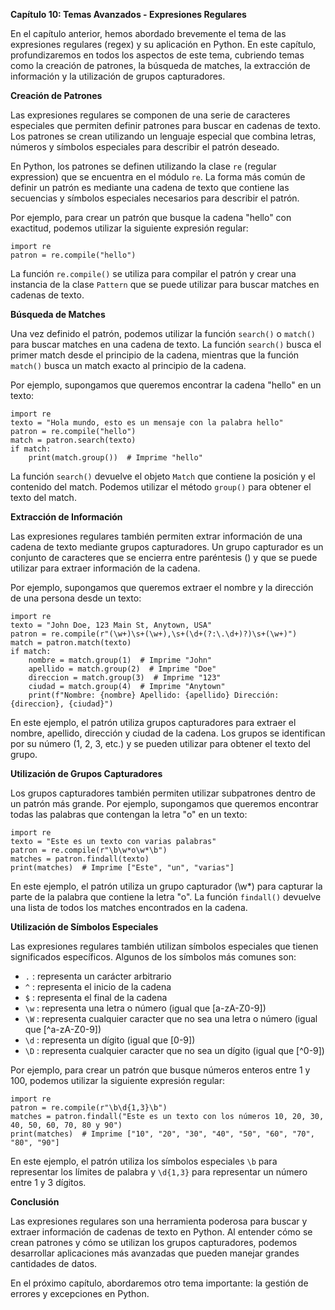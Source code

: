 **Capítulo 10: Temas Avanzados - Expresiones Regulares**

En el capítulo anterior, hemos abordado brevemente el tema de las expresiones regulares (regex) y su aplicación en Python. En este capítulo, profundizaremos en todos los aspectos de este tema, cubriendo temas como la creación de patrones, la búsqueda de matches, la extracción de información y la utilización de grupos capturadores.

**Creación de Patrones**

Las expresiones regulares se componen de una serie de caracteres especiales que permiten definir patrones para buscar en cadenas de texto. Los patrones se crean utilizando un lenguaje especial que combina letras, números y símbolos especiales para describir el patrón deseado.

En Python, los patrones se definen utilizando la clase `re` (regular expression) que se encuentra en el módulo `re`. La forma más común de definir un patrón es mediante una cadena de texto que contiene las secuencias y símbolos especiales necesarios para describir el patrón.

Por ejemplo, para crear un patrón que busque la cadena "hello" con exactitud, podemos utilizar la siguiente expresión regular:
```
import re
patron = re.compile("hello")
```
La función `re.compile()` se utiliza para compilar el patrón y crear una instancia de la clase `Pattern` que se puede utilizar para buscar matches en cadenas de texto.

**Búsqueda de Matches**

Una vez definido el patrón, podemos utilizar la función `search()` o `match()` para buscar matches en una cadena de texto. La función `search()` busca el primer match desde el principio de la cadena, mientras que la función `match()` busca un match exacto al principio de la cadena.

Por ejemplo, supongamos que queremos encontrar la cadena "hello" en un texto:
```
import re
texto = "Hola mundo, esto es un mensaje con la palabra hello"
patron = re.compile("hello")
match = patron.search(texto)
if match:
    print(match.group())  # Imprime "hello"
```
La función `search()` devuelve el objeto `Match` que contiene la posición y el contenido del match. Podemos utilizar el método `group()` para obtener el texto del match.

**Extracción de Información**

Las expresiones regulares también permiten extrar información de una cadena de texto mediante grupos capturadores. Un grupo capturador es un conjunto de caracteres que se encierra entre paréntesis () y que se puede utilizar para extraer información de la cadena.

Por ejemplo, supongamos que queremos extraer el nombre y la dirección de una persona desde un texto:
```
import re
texto = "John Doe, 123 Main St, Anytown, USA"
patron = re.compile(r"(\w+)\s+(\w+),\s+(\d+(?:\.\d+)?)\s+(\w+)")
match = patron.match(texto)
if match:
    nombre = match.group(1)  # Imprime "John"
    apellido = match.group(2)  # Imprime "Doe"
    direccion = match.group(3)  # Imprime "123"
    ciudad = match.group(4)  # Imprime "Anytown"
    print(f"Nombre: {nombre} Apellido: {apellido} Dirección: {direccion}, {ciudad}")
```
En este ejemplo, el patrón utiliza grupos capturadores para extraer el nombre, apellido, dirección y ciudad de la cadena. Los grupos se identifican por su número (1, 2, 3, etc.) y se pueden utilizar para obtener el texto del grupo.

**Utilización de Grupos Capturadores**

Los grupos capturadores también permiten utilizar subpatrones dentro de un patrón más grande. Por ejemplo, supongamos que queremos encontrar todas las palabras que contengan la letra "o" en un texto:
```
import re
texto = "Este es un texto con varias palabras"
patron = re.compile(r"\b\w*o\w*\b")
matches = patron.findall(texto)
print(matches)  # Imprime ["Este", "un", "varias"]
```
En este ejemplo, el patrón utiliza un grupo capturador (\w*) para capturar la parte de la palabra que contiene la letra "o". La función `findall()` devuelve una lista de todos los matches encontrados en la cadena.

**Utilización de Símbolos Especiales**

Las expresiones regulares también utilizan símbolos especiales que tienen significados específicos. Algunos de los símbolos más comunes son:

* `.` : representa un carácter arbitrario
* `^` : representa el inicio de la cadena
* `$` : representa el final de la cadena
* `\w` : representa una letra o número (igual que [a-zA-Z0-9])
* `\W` : representa cualquier caracter que no sea una letra o número (igual que [^a-zA-Z0-9])
* `\d` : representa un dígito (igual que [0-9])
* `\D` : representa cualquier caracter que no sea un dígito (igual que [^0-9])

Por ejemplo, para crear un patrón que busque números enteros entre 1 y 100, podemos utilizar la siguiente expresión regular:
```
import re
patron = re.compile(r"\b\d{1,3}\b")
matches = patron.findall("Este es un texto con los números 10, 20, 30, 40, 50, 60, 70, 80 y 90")
print(matches)  # Imprime ["10", "20", "30", "40", "50", "60", "70", "80", "90"]
```
En este ejemplo, el patrón utiliza los símbolos especiales `\b` para representar los límites de palabra y `\d{1,3}` para representar un número entre 1 y 3 dígitos.

**Conclusión**

Las expresiones regulares son una herramienta poderosa para buscar y extraer información de cadenas de texto en Python. Al entender cómo se crean patrones y cómo se utilizan los grupos capturadores, podemos desarrollar aplicaciones más avanzadas que pueden manejar grandes cantidades de datos.

En el próximo capítulo, abordaremos otro tema importante: la gestión de errores y excepciones en Python.